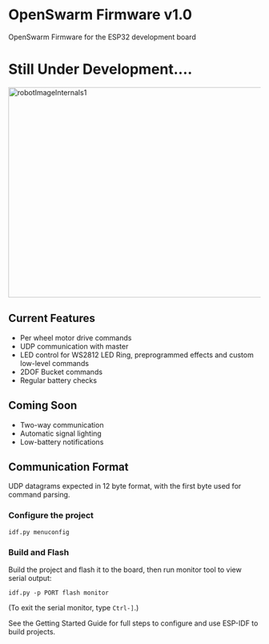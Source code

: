 # OpenSwarm Firmware v1.0

OpenSwarm Firmware for the ESP32 development board


# Still Under Development....

<img src="https://github.com/MuamerBuco/ThetaSwarmFW/blob/master/images/IMG_6138_00Cut.png" alt="robotImageInternals1" width="800" height="420" align="center">


## Current Features

- Per wheel motor drive commands
- UDP communication with master
- LED control for WS2812 LED Ring, preprogrammed effects and custom low-level commands
- 2DOF Bucket commands
- Regular battery checks

## Coming Soon

- Two-way communication
- Automatic signal lighting
- Low-battery notifications

## Communication Format

UDP datagrams expected in 12 byte format, with the first byte used for command parsing.  

### Configure the project

```
idf.py menuconfig
```

### Build and Flash

Build the project and flash it to the board, then run monitor tool to view serial output:

```
idf.py -p PORT flash monitor
```

(To exit the serial monitor, type ``Ctrl-]``.)

See the Getting Started Guide for full steps to configure and use ESP-IDF to build projects.

